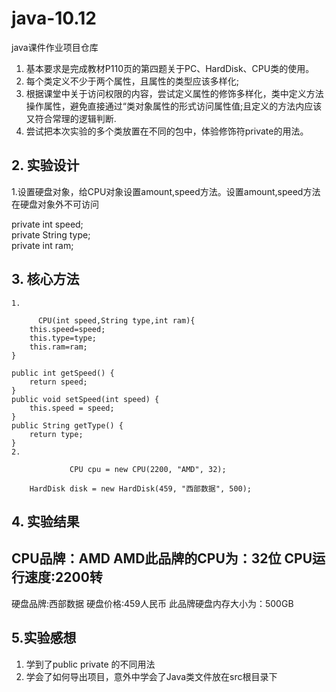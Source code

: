 # java-10.12
java课件作业项目仓库
1. 基本要求是完成教材P110页的第四题关于PC、HardDisk、CPU类的使用。
2. 每个类定义不少于两个属性，且属性的类型应该多样化;
3. 根据课堂中关于访问权限的内容，尝试定义属性的修饰多样化，类中定义方法操作属性，避免直接通过“类对象属性的形式访问属性值;且定义的方法内应该又符合常理的逻辑判断.
4. 尝试把本次实验的多个类放置在不同的包中，体验修饰符private的用法。
## 2. 实验设计
1.设置硬盘对象，给CPU对象设置amount,speed方法。设置amount,speed方法在硬盘对象外不可访问

   private int speed;		<br>
	private String type;	<br>
	private int ram;<br>

 ## 3. 核心方法
 
    1.

          CPU(int speed,String type,int ram){
		this.speed=speed;
		this.type=type;
		this.ram=ram;
	}
	
	public int getSpeed() {
		return speed;
	}
	public void setSpeed(int speed) {
		this.speed = speed;
	}
	public String getType() {
		return type;
	}
    2.
   
                 CPU cpu = new CPU(2200, "AMD", 32);
		
		HardDisk disk = new HardDisk(459, "西部数据", 500);
   
   
   ## 4. 实验结果
   
   CPU品牌：AMD
  AMD此品牌的CPU为：32位
  CPU运行速度:2200转
-------------------------------
硬盘品牌:西部数据
硬盘价格:459人民币
此品牌硬盘内存大小为：500GB

  ## 5.实验感想

  1. 学到了public private 的不同用法
  2. 学会了如何导出项目，意外中学会了Java类文件放在src根目录下
